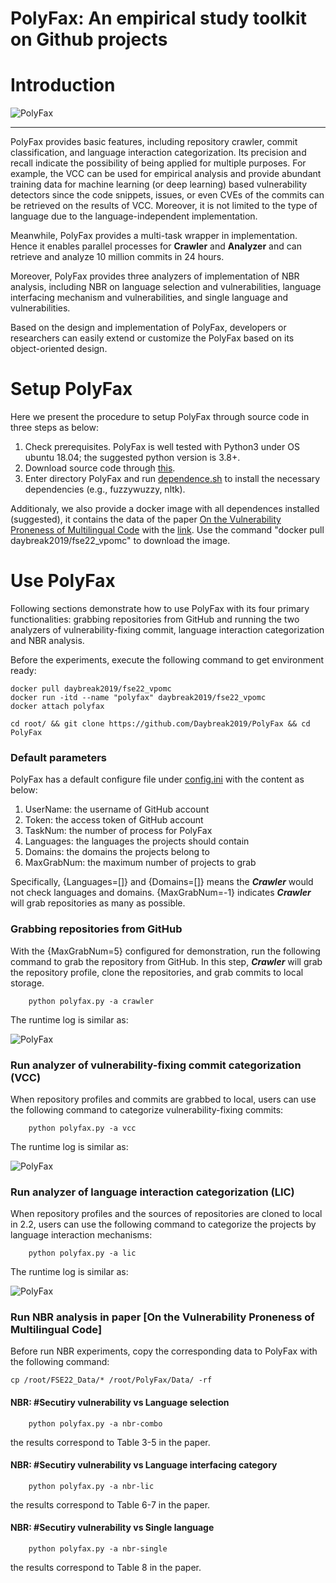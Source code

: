 # PolyFax: An empirical study toolkit on Github projects

# Introduction
![PolyFax](https://github.com/Daybreak2019/PolyFax/blob/main/images/polyfax.png)
***
PolyFax provides basic features, including repository crawler, commit classification, and language interaction categorization.
Its precision and recall indicate the possibility of being applied for multiple purposes.
For example, the VCC can be used for empirical analysis and provide abundant training data for machine learning (or deep learning) based vulnerability detectors since the code snippets, issues, or even CVEs of the commits can be retrieved on the results of VCC.
Moreover, it is not limited to the type of language due to the language-independent implementation.

Meanwhile, PolyFax provides a multi-task wrapper in implementation. Hence it enables parallel processes for **Crawler** and **Analyzer** and can retrieve and analyze 10 million commits in 24 hours.

Moreover, PolyFax provides three analyzers of implementation of NBR analysis, including NBR on language selection and vulnerabilities, language interfacing mechanism and vulnerabilities, and single language and vulnerabilities.

Based on the design and implementation of PolyFax, developers or researchers can easily extend or customize the PolyFax based on its object-oriented design.


# Setup PolyFax

Here we present the procedure to setup PolyFax through source code in three steps as below:
1. Check prerequisites. PolyFax is well tested with Python3 under OS ubuntu 18.04; the suggested python version is 3.8+.
2. Download source code through [this](https://github.com/Daybreak2019/PolyFax).
3. Enter directory PolyFax and run [dependence.sh](https://github.com/Daybreak2019/PolyFax/blob/main/dependence.sh) to install the necessary dependencies (e.g., fuzzywuzzy, nltk).

Additionaly, we also provide a docker image with all dependences installed (suggested), it contains the data of the paper [On the Vulnerability Proneness of Multilingual Code](https://www.researchgate.net/publication/362080560_On_the_Vulnerability_Proneness_of_Multilingual_Code) with the [link](https://hub.docker.com/r/daybreak2019/fse22_vpomc). Use the command "docker pull daybreak2019/fse22_vpomc" to download the image.

# Use PolyFax
Following sections demonstrate how to use PolyFax with its four primary functionalities: grabbing repositories from GitHub and running the two analyzers of vulnerability-fixing commit, language interaction categorization and NBR analysis.

Before the experiments, execute the following command to get environment ready:
```
docker pull daybreak2019/fse22_vpomc
docker run -itd --name "polyfax" daybreak2019/fse22_vpomc
docker attach polyfax

cd root/ && git clone https://github.com/Daybreak2019/PolyFax && cd PolyFax
```

### Default parameters
PolyFax has a default configure file under [config.ini](https://github.com/Daybreak2019/PolyFax/blob/main/Data/Config/config.ini) with the content as below:
1. UserName: the username of GitHub account 
2. Token: the access token of GitHub account
3. TaskNum: the number of process for PolyFax 
4. Languages: the languages the projects should contain
5. Domains: the domains the projects belong to
6. MaxGrabNum: the maximum number of projects to grab

Specifically, {Languages=[]} and {Domains=[]} means the ***Crawler*** would not check languages and domains.
{MaxGrabNum=-1} indicates ***Crawler*** will grab repositories as many as possible.

### Grabbing repositories from GitHub
With the {MaxGrabNum=5} configured for demonstration,
run the following command to grab the repository from GitHub.
In this step, ***Crawler*** will grab the repository profile, clone the repositories, and grab commits to local storage.

```
    python polyfax.py -a crawler
```

The runtime log is similar as:

![PolyFax](https://github.com/Daybreak2019/PolyFax/blob/main/images/crawler-log.png)



### Run analyzer of vulnerability-fixing commit categorization (VCC)
When repository profiles and commits are grabbed to local,
users can use the following command to categorize vulnerability-fixing commits:
```
    python polyfax.py -a vcc
```

The runtime log is similar as:

![PolyFax](https://github.com/Daybreak2019/PolyFax/blob/main/images/vcc-log.png)



### Run analyzer of language interaction categorization (LIC)
When repository profiles and the sources of repositories are cloned to local in 2.2,
users can use the following command to categorize the projects by language interaction mechanisms:

```
    python polyfax.py -a lic
```

The runtime log is similar as:

![PolyFax](https://github.com/Daybreak2019/PolyFax/blob/main/images/lic-log.png)

### Run NBR analysis in paper [On the Vulnerability Proneness of Multilingual Code]
Before run NBR experiments, copy the corresponding data to PolyFax with the following command:
```
cp /root/FSE22_Data/* /root/PolyFax/Data/ -rf
```

#### NBR: \#Secutiry vulnerability vs Language selection
```
    python polyfax.py -a nbr-combo
```
the results correspond to Table 3-5 in the paper.

#### NBR: \#Secutiry vulnerability vs Language interfacing category
```
    python polyfax.py -a nbr-lic
```
the results correspond to Table 6-7 in the paper.

#### NBR: \#Secutiry vulnerability vs Single language
```
    python polyfax.py -a nbr-single
```
the results correspond to Table 8 in the paper.

